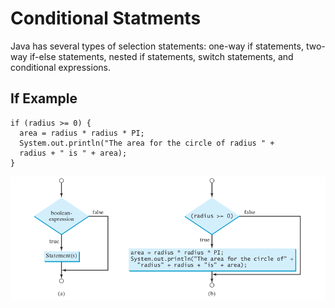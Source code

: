 # Conditional Statments 

Java has several types of selection statements: one-way if statements, two-way
if-else statements, nested if statements, switch statements, and conditional
expressions.

## If Example

```
if (radius >= 0) {
  area = radius * radius * PI;
  System.out.println("The area for the circle of radius " +
  radius + " is " + area);
}
```

![flow-chart](/docs/res/if-flowchart.png)
